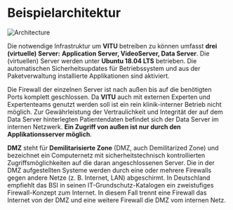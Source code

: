 # Beispielarchitektur

<print-header />

![Architecture](~@assets/img/architecture.png)

Die notwendige Infrastruktur um **VITU** betreiben zu können umfasst **drei (virtuelle) Server:** **Application Server, VideoServer, Data Server**. Die (virtuellen) Server werden unter **Ubuntu 18.04 LTS** betrieben. Die automatischen Sicherheitsupdates für Betriebssystem und aus der Paketverwaltung installierte Applikationen sind aktiviert. 

Die Firewall der einzelnen Server ist nach außen bis auf die benötigten Ports komplett geschlossen. Da **VITU** auch mit externen Experten und Expertenteams genutzt werden soll ist ein rein klinik-interner Betrieb nicht möglich. Zur Gewährleistung der Vertraulichkeit und Integrität der auf dem Data Server hinterlegten Patientendaten befindet sich der Data Server im internen Netzwerk. **Ein Zugriff von außen ist nur durch den Applikationsserver möglich**.

**DMZ** steht für **Demilitarisierte Zone** (DMZ, auch Demilitarized Zone) und bezeichnet ein Computernetz mit sicherheitstechnisch kontrollierten Zugriffsmöglichkeiten auf die daran angeschlossenen Server. Die in der DMZ aufgestellten Systeme werden durch eine oder mehrere Firewalls gegen andere Netze (z. B. Internet, LAN) abgeschirmt. In Deutschland empfiehlt das BSI in seinen IT-Grundschutz-Katalogen ein zweistufiges Firewall-Konzept zum Internet. In diesem Fall trennt eine Firewall das Internet von der DMZ und eine weitere Firewall die DMZ vom internen Netz.

<pdf-download />
